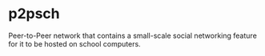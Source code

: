 # p2psch
Peer-to-Peer network that contains a small-scale social networking feature for it to be hosted on school computers.
